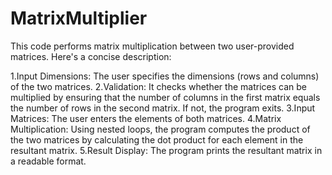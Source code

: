 # MatrixMultiplier
This code performs matrix multiplication between two user-provided matrices. Here's a concise description:

1.Input Dimensions: The user specifies the dimensions (rows and columns) of the two matrices.
2.Validation: It checks whether the matrices can be multiplied by ensuring that the number of columns in the first matrix equals the number of rows in the second matrix. If not, the program exits.
3.Input Matrices: The user enters the elements of both matrices.
4.Matrix Multiplication: Using nested loops, the program computes the product of the two matrices by calculating the dot product for each element in the resultant matrix.
5.Result Display: The program prints the resultant matrix in a readable format.
